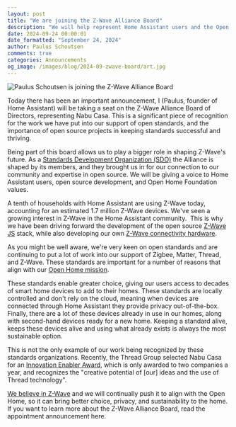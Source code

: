 ```yaml
---
layout: post
title: "We are joining the Z-Wave Alliance Board"
description: "We will help represent Home Assistant users and the Open Home Foundation values on this board, defining the future of Z-Wave."
date: 2024-09-24 00:00:01
date_formatted: "September 24, 2024"
author: Paulus Schoutsen
comments: true
categories: Announcements
og_image: /images/blog/2024-09-zwave-board/art.jpg
---
```


<img src='/images/blog/2024-09-zwave-board/art.jpg' style='border: 0;box-shadow: none;' alt="Paulus Schoutsen is joining the Z-Wave Alliance Board">

Today there has been an important announcement, I (Paulus, founder of Home Assistant) will be taking a seat on the Z-Wave Alliance Board of Directors, representing Nabu Casa. This is a significant piece of recognition for the work we have put into our support of open standards, and the importance of open source projects in keeping standards successful and thriving.

Being part of this board allows us to play a bigger role in shaping Z-Wave's future. As a [Standards Development Organization (SDO)](https://z-wavealliance.org/z-wave-alliance-formalizes-standards-development-organization-and-announces-founding-members/) the Alliance is shaped by its members, and they brought us in for our connection to our community and expertise in open source. We will be giving a voice to Home Assistant users, open source development, and Open Home Foundation values.

<!--more-->

A tenth of households with Home Assistant are using Z-Wave today, accounting for an estimated 1.7 million Z-Wave devices. We've seen a growing interest in Z-Wave in the Home Assistant community.  This is why we have been driving forward the development of the open source [Z-Wave JS](https://github.com/zwave-js) stack, while also developing our own [Z-Wave connectivity hardware](https://www.home-assistant.io/blog/2024/05/08/zwave-is-not-dead/#range-testing-our-z-wave-stick-prototype).

As you might be well aware, we're very keen on open standards and are continuing to put a lot of work into our support of Zigbee, Matter, Thread, and Z-Wave. These standards are important for a number of reasons that align with our [Open Home mission](https://www.openhomefoundation.org/about/).

These standards enable greater choice, giving our users access to decades of smart home devices to add to their homes. These standards are locally controlled and don't rely on the cloud, meaning when devices are connected through Home Assistant they provide privacy out-of-the-box.  Finally, there are a lot of these devices already in use in our homes, along with second-hand devices ready for a new home. Keeping a standard alive, keeps these devices alive and using what already exists is always the most sustainable option.

This is not the only example of our work being recognized by these standards organizations. Recently, the Thread Group selected Nabu Casa for an [Innovation Enabler Award](https://www.linkedin.com/posts/thread-group_threadgroup-internetofthings-smarthome-activity-7226619123235971072-8kHn?utm_source=share&utm_medium=member_desktop), which is only awarded to two companies a year, and recognizes the "creative potential of [our] ideas and the use of Thread technology".

[We believe in Z-Wave](/blog/2024/05/08/zwave-is-not-dead/) and we will continually push it to align with the Open Home, so it can bring better choice, privacy, and sustainability to the home. If you want to learn more about the Z-Wave Alliance Board, read the appointment announcement here.
